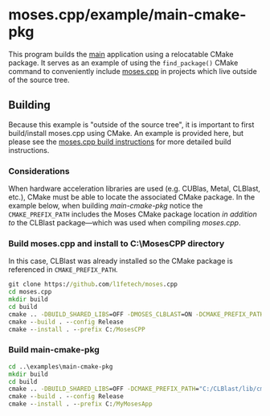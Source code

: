 # moses.cpp/example/main-cmake-pkg

This program builds the [main](../main) application using a relocatable CMake package. It serves as an example of using the `find_package()` CMake command to conveniently include [moses.cpp](https://github.com/l1fetech/moses.cpp) in projects which live outside of the source tree.

## Building

Because this example is "outside of the source tree", it is important to first build/install moses.cpp using CMake. An example is provided here, but please see the [moses.cpp build instructions](../..) for more detailed build instructions.

### Considerations

When hardware acceleration libraries are used (e.g. CUBlas, Metal, CLBlast, etc.), CMake must be able to locate the associated CMake package. In the example below, when building _main-cmake-pkg_ notice the `CMAKE_PREFIX_PATH` includes the Moses CMake package location _in addition to_ the CLBlast package—which was used when compiling _moses.cpp_.

### Build moses.cpp and install to C:\MosesCPP directory

In this case, CLBlast was already installed so the CMake package is referenced in `CMAKE_PREFIX_PATH`.

```cmd
git clone https://github.com/l1fetech/moses.cpp
cd moses.cpp
mkdir build
cd build
cmake .. -DBUILD_SHARED_LIBS=OFF -DMOSES_CLBLAST=ON -DCMAKE_PREFIX_PATH=C:/CLBlast/lib/cmake/CLBlast -G "Visual Studio 17 2022" -A x64
cmake --build . --config Release
cmake --install . --prefix C:/MosesCPP
```

### Build main-cmake-pkg


```cmd
cd ..\examples\main-cmake-pkg
mkdir build
cd build
cmake .. -DBUILD_SHARED_LIBS=OFF -DCMAKE_PREFIX_PATH="C:/CLBlast/lib/cmake/CLBlast;C:/MosesCPP/lib/cmake/Moses" -G "Visual Studio 17 2022" -A x64
cmake --build . --config Release
cmake --install . --prefix C:/MyMosesApp
```
